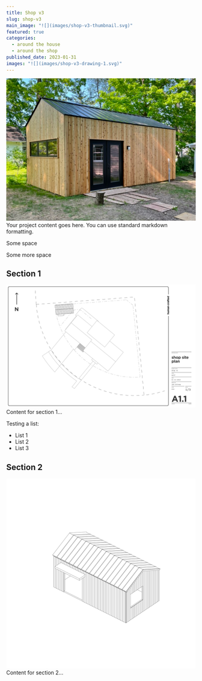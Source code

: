 ```yaml
---
title: Shop v3
slug: shop-v3
main_image: "![](images/shop-v3-thumbnail.svg)"
featured: true
categories:
  - around the house
  - around the shop
published_date: 2023-01-31
images: "![](images/shop-v3-drawing-1.svg)"
---
```

![](images/shop-v3-outdoors-1.png)
Your project content goes here. You can use standard markdown formatting.

Some space

Some more space
## Section 1
![](images/shop-v3-drawing-1.svg)
Content for section 1...

Testing a list:
- List 1
- List 2
- List 3

## Section 2
![](images/shop-v3-sketch-1.svg)
Content for section 2...
